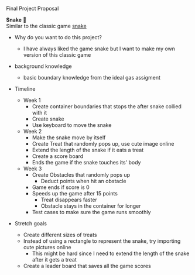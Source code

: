 Final Project Proposal  

**Snake** :snake:  
Similar to the classic game [snake](https://www.google.com/search?q=snake&oq=snake&aqs=edge..69i57j69i60l2j0j0i433l2j0.709j0j1&sourceid=chrome&ie=UTF-8)
* Why do you want to do this project?
    * I have always liked the game snake but I want to make
    my own version of this classic game
      
* background knowledge
    * basic boundary knowledge from the ideal gas assigment

* Timeline
    * Week 1
        * Create container boundaries that stops the after snake collied with it
        * Create snake
        * Use keyboard to move the snake
    * Week 2
        * Make the snake move by itself 
        * Create Treat that randomly pops up, 
          use cute image online
        * Extend the length of the snake if it eats a treat
        * Create a score board
        * Ends the game if the snake touches its' body
    * Week 3
        * Create Obstacles that randomly pops up
          * Deduct points when hit an obstacle
        * Game ends if score is 0    
        * Speeds up the game after 15 points
            * Treat disappears faster
            * Obstacle stays in the container for longer
        * Test cases to make sure the game runs smoothly  
* Stretch goals
    * Create different sizes of treats
    * Instead of using a rectangle to represent the snake,
    try importing cute pictures online
      * This might be hard since I need to extend the length
        of the snake after it gets a treat
    * Create a leader board that saves all the game scores
    
    
  